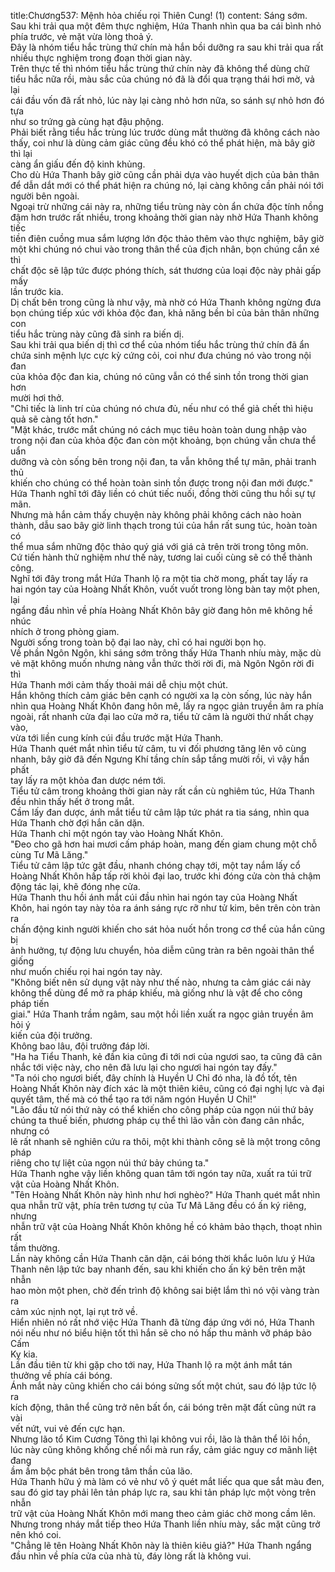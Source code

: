 title:Chương537: Mệnh hỏa chiếu rọi Thiên Cung! (1)
content:
Sáng sớm.<br>Sau khi trải qua một đêm thực nghiệm, Hứa Thanh nhìn qua ba cái bình nhỏ<br>phía trước, vẻ mặt vừa lòng thoả ý.<br>Đây là nhóm tiểu hắc trùng thứ chín mà hắn bồi dưỡng ra sau khi trải qua rất<br>nhiều thực nghiệm trong đoạn thời gian này.<br>Trên thực tế thì nhóm tiểu hắc trùng thứ chín này đã không thể dùng chữ<br>tiểu hắc nữa rồi, màu sắc của chúng nó đã là đổi qua trạng thái hơi mờ, vả lại<br>cái đầu vốn đã rất nhỏ, lúc này lại càng nhỏ hơn nữa, so sánh sự nhỏ hơn đó tựa<br>như so trứng gà cùng hạt đậu phộng.<br>Phải biết rằng tiểu hắc trùng lúc trước dùng mắt thường đã không cách nào<br>thấy, coi như là dùng cảm giác cũng đều khó có thể phát hiện, mà bây giờ thì lại<br>càng ẩn giấu đến độ kinh khủng.<br>Cho dù Hứa Thanh bây giờ cũng cần phải dựa vào huyết dịch của bản thân<br>để dẫn dắt mới có thể phát hiện ra chúng nó, lại càng không cần phải nói tới<br>người bên ngoài.<br>Ngoại trừ những cái này ra, những tiểu trùng này còn ẩn chứa độc tính nồng<br>đậm hơn trước rất nhiều, trong khoảng thời gian này nhờ Hứa Thanh không tiếc<br>tiền điên cuồng mua sắm lượng lớn độc thảo thêm vào thực nghiệm, bây giờ<br>một khi chúng nó chui vào trong thân thể của địch nhân, bọn chúng cắn xé thì<br>chất độc sẽ lập tức được phóng thích, sát thương của loại độc này phải gấp mấy<br>lần trước kia.<br>Dị chất bên trong cũng là như vậy, mà nhờ có Hứa Thanh không ngừng đưa<br>bọn chúng tiếp xúc với khỏa độc đan, khả năng bền bỉ của bản thân những con<br>tiểu hắc trùng này cũng đã sinh ra biến dị.<br>Sau khi trải qua biến dị thì cơ thể của nhóm tiểu hắc trùng thứ chín đã ẩn<br>chứa sinh mệnh lực cực kỳ cứng cỏi, coi như đưa chúng nó vào trong nội đan<br>của khỏa độc đan kia, chúng nó cũng vẫn có thể sinh tồn trong thời gian hơn<br>mười hơi thở.<br>"Chỉ tiếc là linh trí của chúng nó chưa đủ, nếu như có thể giả chết thì hiệu<br>quả sẽ càng tốt hơn."<br>"Mặt khác, trước mắt chúng nó cách mục tiêu hoàn toàn dung nhập vào<br>trong nội đan của khỏa độc đan còn một khoảng, bọn chúng vẫn chưa thể uẩn<br>dưỡng và còn sống bên trong nội đan, ta vẫn không thể tự mãn, phải tranh thủ<br>khiến cho chúng có thể hoàn toàn sinh tồn được trong nội đan mới được."<br>Hứa Thanh nghĩ tới đây liền có chút tiếc nuối, đồng thời cũng thu hồi sự tự<br>mãn.<br>Nhưng mà hắn cảm thấy chuyện này không phải không cách nào hoàn<br>thành, dẫu sao bây giờ linh thạch trong túi của hắn rất sung túc, hoàn toàn có<br>thể mua sắm những độc thảo quý giá với giá cả trên trời trong tông môn.<br>Cứ tiến hành thử nghiệm như thế này, tương lai cuối cùng sẽ có thể thành<br>công.<br>Nghĩ tới đây trong mắt Hứa Thanh lộ ra một tia chờ mong, phất tay lấy ra<br>hai ngón tay của Hoàng Nhất Khôn, vuốt vuốt trong lòng bàn tay một phen, lại<br>ngẩng đầu nhìn về phía Hoàng Nhất Khôn bây giờ đang hôn mê không hề nhúc<br>nhích ở trong phòng giam.<br>Người sống trong toàn bộ đại lao này, chỉ có hai người bọn họ.<br>Về phần Ngôn Ngôn, khi sáng sớm trông thấy Hứa Thanh nhíu mày, mặc dù<br>vẻ mặt không muốn nhưng nàng vẫn thức thời rời đi, mà Ngôn Ngôn rời đi thì<br>Hứa Thanh mới cảm thấy thoải mái dễ chịu một chút.<br>Hắn không thích cảm giác bên cạnh có người xa lạ còn sống, lúc này hắn<br>nhìn qua Hoàng Nhất Khôn đang hôn mê, lấy ra ngọc giản truyền âm ra phía<br>ngoài, rất nhanh cửa đại lao cửa mở ra, tiểu tử câm là người thứ nhất chạy vào,<br>vừa tới liền cung kính cúi đầu trước mặt Hứa Thanh.<br>Hứa Thanh quét mắt nhìn tiểu tử câm, tu vi đối phương tăng lên vô cùng<br>nhanh, bây giờ đã đến Ngưng Khí tầng chín sắp tầng mười rồi, vì vậy hắn phất<br>tay lấy ra một khỏa đan dược ném tới.<br>Tiểu tử câm trong khoảng thời gian này rất cần cù nghiêm túc, Hứa Thanh<br>đều nhìn thấy hết ở trong mắt.<br>Cầm lấy đan dược, ánh mắt tiểu tử câm lập tức phát ra tia sáng, nhìn qua<br>Hứa Thanh chờ đợi hắn căn dặn.<br>Hứa Thanh chỉ một ngón tay vào Hoàng Nhất Khôn.<br>"Đeo cho gã hơn hai mươi cấm pháp hoàn, mang đến giam chung một chỗ<br>cùng Tư Mã Lăng."<br>Tiểu tử câm lập tức gật đầu, nhanh chóng chạy tới, một tay nắm lấy cổ<br>Hoàng Nhất Khôn hấp tấp rời khỏi đại lao, trước khi đóng cửa còn thả chậm<br>động tác lại, khẽ đóng nhẹ cửa.<br>Hứa Thanh thu hồi ánh mắt cúi đầu nhìn hai ngón tay của Hoàng Nhất<br>Khôn, hai ngón tay này tỏa ra ánh sáng rực rỡ như tử kim, bên trên còn tràn ra<br>chấn động kinh người khiến cho sát hỏa nuốt hồn trong cơ thể của hắn cũng bị<br>ảnh hưởng, tự động lưu chuyển, hỏa diễm cũng tràn ra bên ngoài thân thể giống<br>như muốn chiếu rọi hai ngón tay này.<br>"Không biết nên sử dụng vật này như thế nào, nhưng ta cảm giác cái này<br>không thể dùng để mở ra pháp khiếu, mà giống như là vật để cho công pháp tiến<br>giai." Hứa Thanh trầm ngâm, sau một hồi liền xuất ra ngọc giản truyền âm hỏi ý<br>kiến của đội trưởng.<br>Không bao lâu, đội trưởng đáp lời.<br>"Ha ha Tiểu Thanh, kẻ đần kia cũng đi tới nơi của ngươi sao, ta cũng đã cân<br>nhắc tới việc này, cho nên đã lưu lại cho ngươi hai ngón tay đấy."<br>"Ta nói cho ngươi biết, đây chính là Huyền U Chỉ đó nha, là đồ tốt, tên<br>Hoàng Nhất Khôn này đích xác là một thiên kiêu, cũng có đại nghị lực và đại<br>quyết tâm, thế mà có thể tạo ra tới năm ngón Huyền U Chỉ!"<br>"Lão đầu tử nói thứ này có thể khiến cho công pháp của ngọn núi thứ bảy<br>chúng ta thuế biến, phương pháp cụ thể thì lão vẫn còn đang cân nhắc, nhưng có<br>lẽ rất nhanh sẽ nghiên cứu ra thôi, một khi thành công sẽ là một trong công pháp<br>riêng cho tự liệt của ngọn núi thứ bảy chúng ta."<br>Hứa Thanh nghe vậy liền không quan tâm tới ngón tay nữa, xuất ra túi trữ<br>vật của Hoàng Nhất Khôn.<br>"Tên Hoàng Nhất Khôn này hình như hơi nghèo?" Hứa Thanh quét mắt nhìn<br>qua nhẫn trữ vật, phía trên tương tự của Tư Mã Lăng đều có ấn ký riêng, nhưng<br>nhẫn trữ vật của Hoàng Nhất Khôn không hề có khảm bảo thạch, thoạt nhìn rất<br>tầm thường.<br>Lần này không cần Hứa Thanh căn dặn, cái bóng thời khắc luôn lưu ý Hứa<br>Thanh nên lập tức bay nhanh đến, sau khi khiến cho ấn ký bên trên mặt nhẫn<br>hao mòn một phen, chờ đến trình độ không sai biệt lắm thì nó vội vàng tràn ra<br>cảm xúc nịnh nọt, lại rụt trở về.<br>Hiển nhiên nó rất nhớ việc Hứa Thanh đã từng đáp ứng với nó, Hứa Thanh<br>nói nếu như nó biểu hiện tốt thì hắn sẽ cho nó hấp thu mảnh vỡ pháp bảo Cấm<br>Kỵ kia.<br>Lần đầu tiên từ khi gặp cho tới nay, Hứa Thanh lộ ra một ánh mắt tán<br>thưởng về phía cái bóng.<br>Ánh mắt này cũng khiến cho cái bóng sửng sốt một chút, sau đó lập tức lộ ra<br>kích động, thân thể cũng trở nên bất ổn, cái bóng trên mặt đất cũng nứt ra vài<br>vết nứt, vui vẻ đến cực hạn.<br>Nhưng lão tổ Kim Cương Tông thì lại không vui rồi, lão là thân thể lôi hồn,<br>lúc này cũng không khống chế nổi mà run rẩy, cảm giác nguy cơ mãnh liệt đang<br>ầm ầm bộc phát bên trong tâm thần của lão.<br>Hứa Thanh hữu ý mà làm có vẻ như vô ý quét mắt liếc qua que sắt màu đen,<br>sau đó giơ tay phải lên tản pháp lực ra, sau khi tản pháp lực một vòng trên nhẫn<br>trữ vật của Hoàng Nhất Khôn mới mang theo cảm giác chờ mong cầm lên.<br>Nhưng trong nháy mắt tiếp theo Hứa Thanh liền nhíu mày, sắc mặt cũng trở<br>nên khó coi.<br>"Chẳng lẽ tên Hoàng Nhất Khôn này là thiên kiêu giả?" Hứa Thanh ngẩng<br>đầu nhìn về phía cửa của nhà tù, đáy lòng rất là không vui.